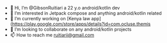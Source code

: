 - 👋 Hi, I’m @GibsonRuitiari a 22 y.o android/kotlin dev
- 👀 I’m interested in Jetpack compose and anything android/kotlin related
- 🌱 I’m currently working on [Kenya law app](https://play.google.com/store/apps/details?id=com.ocluse.themis
- 💞️ I’m looking to collaborate on any android/kotlin projects 
- 📫 How to reach me ruitiarii@gmail.com

<!---
GibsonRuitiari/GibsonRuitiari is a ✨ special ✨ repository because its `README.md` (this file) appears on your GitHub profile.
You can click the Preview link to take a look at your changes.
--->
